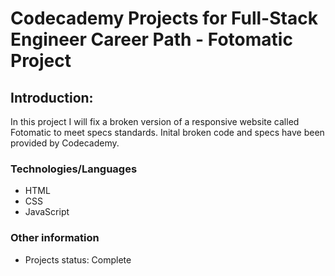 # Codecademy Projects for Full-Stack Engineer Career Path - Fotomatic Project

## Introduction: 

In this project I will fix a broken version of a responsive website called Fotomatic to meet specs standards. Inital broken code and specs have been provided by Codecademy.  

### Technologies/Languages

* HTML
* CSS
* JavaScript

### Other information

- Projects status: Complete
